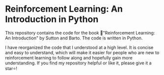# Reinforcement Learning: An Introduction in Python

This repository contains the code for the book 📕"Reinforcement Learning: An Introduction" by Sutton and Barto. The code is written in Python.

I have reorganized the code that I understood at a high level. It is concise and easy to understand, which will make it easier for people who are new to reinforcement learning to follow along and hopefully gain more understanding. If you find my repository helpful or like it, please give it a star⭐!
